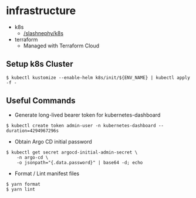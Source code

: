 # infrastructure

- k8s
  - [/slashnephy/k8s](https://scrapbox.io/slashnephy/k8s)
- terraform
  - Managed with Terraform Cloud

## Setup k8s Cluster

```console
$ kubectl kustomize --enable-helm k8s/init/${ENV_NAME} | kubectl apply -f -
```

## Useful Commands

- Generate long-lived bearer token for kubernetes-dashboard

```console
$ kubectl create token admin-user -n kubernetes-dashboard --duration=4294967296s
```

- Obtain Argo CD initial password

```console
$ kubectl get secret argocd-initial-admin-secret \
    -n argo-cd \
    -o jsonpath="{.data.password}" | base64 -d; echo
```

- Format / Lint manifest files

```console
$ yarn format
$ yarn lint
```
